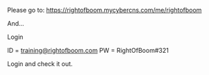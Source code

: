 Please go to: https://rightofboom.mycybercns.com/me/rightofboom

And...  

Login

ID = training@rightofboom.com
PW = RightOfBoom#321 

Login and check it out.
